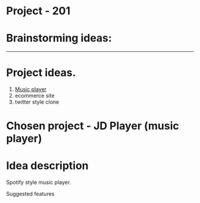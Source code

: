 # Project - 201

# Brainstorming ideas:

-------------------------------------------

# Project ideas.

1. [Music player]()
2. ecommerce site
3. twitter style clone







# Chosen project - JD Player (music player) 

# Idea description

Spotify style music player.

Suggested features

